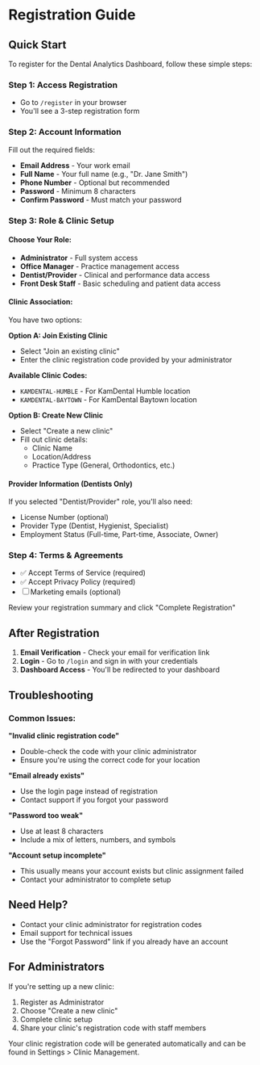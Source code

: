 # Registration Guide

## Quick Start

To register for the Dental Analytics Dashboard, follow these simple steps:

### Step 1: Access Registration
- Go to `/register` in your browser
- You'll see a 3-step registration form

### Step 2: Account Information
Fill out the required fields:
- **Email Address** - Your work email
- **Full Name** - Your full name (e.g., "Dr. Jane Smith")
- **Phone Number** - Optional but recommended
- **Password** - Minimum 8 characters
- **Confirm Password** - Must match your password

### Step 3: Role & Clinic Setup

#### Choose Your Role:
- **Administrator** - Full system access
- **Office Manager** - Practice management access
- **Dentist/Provider** - Clinical and performance data access
- **Front Desk Staff** - Basic scheduling and patient data access

#### Clinic Association:
You have two options:

**Option A: Join Existing Clinic**
- Select "Join an existing clinic"
- Enter the clinic registration code provided by your administrator

**Available Clinic Codes:**
- `KAMDENTAL-HUMBLE` - For KamDental Humble location
- `KAMDENTAL-BAYTOWN` - For KamDental Baytown location

**Option B: Create New Clinic**
- Select "Create a new clinic"
- Fill out clinic details:
  - Clinic Name
  - Location/Address
  - Practice Type (General, Orthodontics, etc.)

#### Provider Information (Dentists Only)
If you selected "Dentist/Provider" role, you'll also need:
- License Number (optional)
- Provider Type (Dentist, Hygienist, Specialist)
- Employment Status (Full-time, Part-time, Associate, Owner)

### Step 4: Terms & Agreements
- ✅ Accept Terms of Service (required)
- ✅ Accept Privacy Policy (required)
- ☐ Marketing emails (optional)

Review your registration summary and click "Complete Registration"

## After Registration

1. **Email Verification** - Check your email for verification link
2. **Login** - Go to `/login` and sign in with your credentials
3. **Dashboard Access** - You'll be redirected to your dashboard

## Troubleshooting

### Common Issues:

**"Invalid clinic registration code"**
- Double-check the code with your clinic administrator
- Ensure you're using the correct code for your location

**"Email already exists"**
- Use the login page instead of registration
- Contact support if you forgot your password

**"Password too weak"**
- Use at least 8 characters
- Include a mix of letters, numbers, and symbols

**"Account setup incomplete"**
- This usually means your account exists but clinic assignment failed
- Contact your administrator to complete setup

## Need Help?

- Contact your clinic administrator for registration codes
- Email support for technical issues
- Use the "Forgot Password" link if you already have an account

## For Administrators

If you're setting up a new clinic:
1. Register as Administrator
2. Choose "Create a new clinic"
3. Complete clinic setup
4. Share your clinic's registration code with staff members

Your clinic registration code will be generated automatically and can be found in Settings > Clinic Management. 